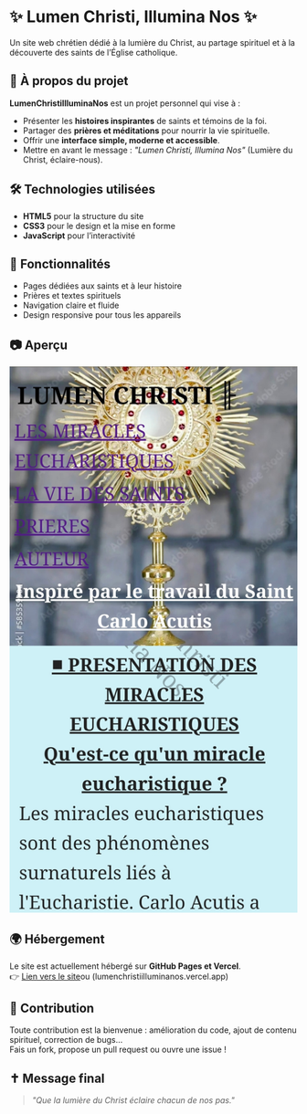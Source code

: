 # ✨ Lumen Christi, Illumina Nos ✨

Un site web chrétien dédié à la lumière du Christ, au partage spirituel et à la découverte des saints de l’Église catholique.  

## 📖 À propos du projet
**LumenChristiIlluminaNos** est un projet personnel qui vise à :
- Présenter les **histoires inspirantes** de saints et témoins de la foi.
- Partager des **prières et méditations** pour nourrir la vie spirituelle.
- Offrir une **interface simple, moderne et accessible**.
- Mettre en avant le message : *"Lumen Christi, Illumina Nos"* (Lumière du Christ, éclaire-nous).

## 🛠️ Technologies utilisées
- **HTML5** pour la structure du site  
- **CSS3** pour le design et la mise en forme  
- **JavaScript** pour l’interactivité  

## 🚀 Fonctionnalités
- Pages dédiées aux saints et à leur histoire  
- Prières et textes spirituels  
- Navigation claire et fluide  
- Design responsive pour tous les appareils  

## 📷 Aperçu
 ![Présentationdu site](https://raw.githubusercontent.com/Charnscode/Lumenchristiilluminanos/main/i.png)

## 🌍 Hébergement
Le site est actuellement hébergé sur **GitHub Pages et Vercel**.  
👉 [Lien vers le site](https://charnscode.github.io/Lumenchristiilluminanos)ou (lumenchristiilluminanos.vercel.app) 

## 🤝 Contribution
Toute contribution est la bienvenue : amélioration du code, ajout de contenu spirituel, correction de bugs…  
Fais un fork, propose un pull request ou ouvre une issue !

## ✝️ Message final
> *"Que la lumière du Christ éclaire chacun de nos pas."*
